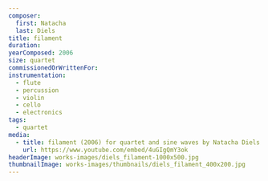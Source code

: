 ```yaml
---
composer:
  first: Natacha
  last: Diels
title: filament
duration:
yearComposed: 2006
size: quartet
commissionedOrWrittenFor:
instrumentation:
  - flute
  - percussion
  - violin
  - cello
  - electronics
tags:
  - quartet
media:
  - title: filament (2006) for quartet and sine waves by Natacha Diels
    url: https://www.youtube.com/embed/4uGIgQmY3ok
headerImage: works-images/diels_filament-1000x500.jpg
thumbnailImage: works-images/thumbnails/diels_filament_400x200.jpg
---
```

